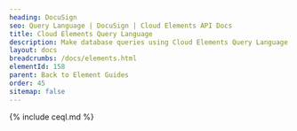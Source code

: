 ```yaml
---
heading: DocuSign
seo: Query Language | DocuSign | Cloud Elements API Docs
title: Cloud Elements Query Language
description: Make database queries using Cloud Elements Query Language.
layout: docs
breadcrumbs: /docs/elements.html
elementId: 158
parent: Back to Element Guides
order: 45
sitemap: false
---
```


{% include ceql.md %}
